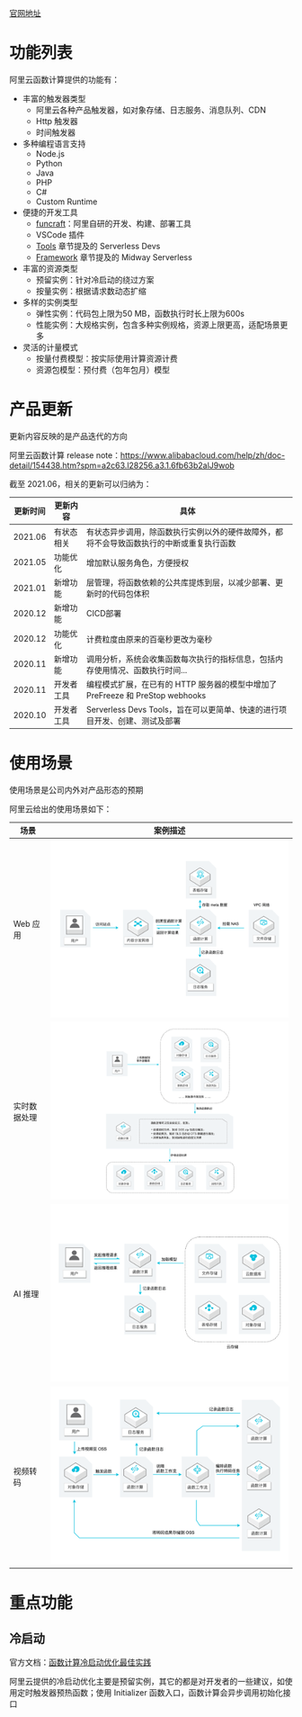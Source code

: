 [官网地址](https://www.alibabacloud.com/zh/products/function-compute)

# 功能列表

阿里云函数计算提供的功能有：

* 丰富的触发器类型
	* 阿里云各种产品触发器，如对象存储、日志服务、消息队列、CDN
	* Http 触发器
	* 时间触发器
* 多种编程语言支持
	* Node.js
	* Python
	* Java
	* PHP
	* C#
	* Custom Runtime
* 便捷的开发工具
	* [funcraft](https://github.com/alibaba/funcraft)：阿里自研的开发、构建、部署工具
	* VSCode 插件
	* [Tools](https://coldtea214.gitbook.io/cncf-serverless/tools) 章节提及的 Serverless Devs
	* [Framework](https://coldtea214.gitbook.io/cncf-serverless/framework) 章节提及的 Midway Serverless
* 丰富的资源类型
	* 预留实例：针对冷启动的绕过方案
	* 按量实例：根据请求数动态扩缩
* 多样的实例类型
	* 弹性实例：代码包上限为50 MB，函数执行时长上限为600s
	* 性能实例：大规格实例，包含多种实例规格，资源上限更高，适配场景更多
* 灵活的计量模式
	* 按量付费模型：按实际使用计算资源计费
	* 资源包模型：预付费（包年包月）模型

# 产品更新

更新内容反映的是产品迭代的方向

阿里云函数计算 release note：https://www.alibabacloud.com/help/zh/doc-detail/154438.htm?spm=a2c63.l28256.a3.1.6fb63b2alJ9wob

截至 2021.06，相关的更新可以归纳为：

| 更新时间 | 更新内容 | 具体 |
|-------|--------|-----|
| 2021.06 | 有状态相关 | 有状态异步调用，除函数执行实例以外的硬件故障外，都将不会导致函数执行的中断或重复执行函数 |
| 2021.05 | 功能优化 | 增加默认服务角色，方便授权 |
| 2021.01 | 新增功能 | 层管理，将函数依赖的公共库提炼到层，以减少部署、更新时的代码包体积 |
| 2020.12 | 新增功能 | CICD部署 |
| 2020.12 | 功能优化 | 计费粒度由原来的百毫秒更改为毫秒 |
| 2020.11 | 新增功能 | 调用分析，系统会收集函数每次执行的指标信息，包括内存使用情况、函数执行时间... |
| 2020.11 | 开发者工具 | 编程模式扩展，在已有的 HTTP 服务器的模型中增加了 PreFreeze 和 PreStop webhooks |
| 2020.10 | 开发者工具 | Serverless Devs Tools，旨在可以更简单、快速的进行项目开发、创建、测试及部署 |

# 使用场景

使用场景是公司内外对产品形态的预期

阿里云给出的使用场景如下：

| 场景 | 案例描述 |
|-----|--------|
| Web 应用 | ![user-case1](./user-case1.png) |
| 实时数据处理 | ![user-case2](./user-case2.png) |
| AI 推理 | ![user-case3](./user-case3.png) |
| 视频转码 | ![user-case4](./user-case4.png) |

# 重点功能

## 冷启动

官方文档：[函数计算冷启动优化最佳实践](https://www.alibabacloud.com/help/zh/doc-detail/140338.htm?spm=a2c63.l28256.a3.52.c3bb3b2a9CGB5F)

阿里云提供的冷启动优化主要是预留实例，其它的都是对开发者的一些建议，如使用定时触发器预热函数；使用 Initializer 函数入口，函数计算会异步调用初始化接口